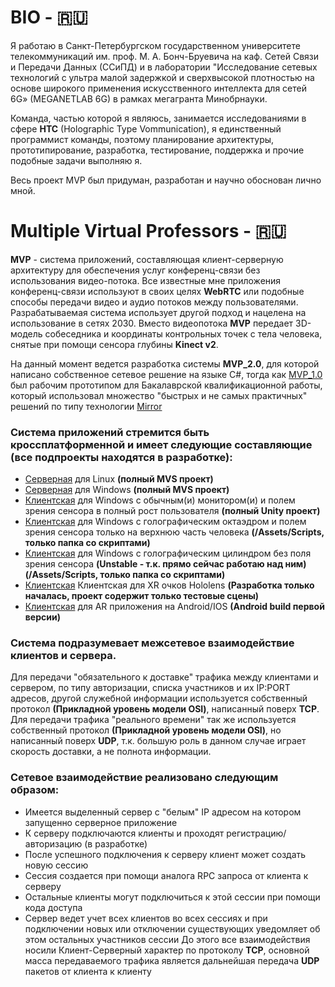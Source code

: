 
# BIO - :ru:

Я работаю в Санкт-Петербургском государственном университете телекоммуникаций им. проф. М. А. Бонч-Бруевича на каф. Сетей Связи и Передачи Данных (ССиПД) и в лаборатории "Исследование сетевых технологий с ультра малой задержкой и сверхвысокой плотностью на основе широкого применения искусственного интеллекта для сетей 6G» (MEGANETLAB 6G) в рамках мегагранта Минобрнауки.

Команда, частью которой я являюсь, занимается исследованиями в сфере **HTC** (Holographic Type Vommunication), я единственный программист команды, поэтому планирование архитектуры, прототипирование, разработка, тестирование, поддержка и прочие подобные задачи выполняю я.

Весь проект MVP был придуман, разработан и научно обоснован лично мной. 

# Multiple Virtual Professors - :ru:

**MVP** - система приложений, составляющая клиент-серверную архитектуру для обеспечения услуг конференц-связи без использования видео-потока.
Все известные мне приложения конференц-связи используют в своих целях **WebRTC** или подобные способы передачи видео и аудио потоков между пользователями. Разрабатываемая система использует другой подход и нацелена на использование в сетях 2030. Вместо видеопотока **MVP** передает 3D-модель собеседника и координаты контрольных точек с тела человека, снятые при помощи сенсора глубины **Kinect v2**.

На данный момент ведется разработка системы **MVP_2.0**, для которой написано собственное сетевое решение на языке C#, тогда как [MVP_1.0](https://github.com/Barlogov/MVP) был рабочим прототипом для Бакалаврской квалификационной работы, который использовал множество "быстрых и не самых практичных" решений по типу технологии [Mirror](https://mirror-networking.com/) 

### Система приложений стремится быть кроссплатформенной и имеет следующие составляющие (все подпроекты находятся в разработке):
- [Серверная](https://github.com/Barlogov/MVP_2_0_Server) для Linux __(полный MVS проект)__
- [Серверная](https://github.com/Barlogov/MVP_2_0_Server) для Windows __(полный MVS проект)__
- [Клиентская](https://github.com/Barlogov/MVP_2.0_PC_FullBody) для Windows с обычным(и) монитором(и) и полем зрения сенсора в полный рост пользователя __(полный Unity проект)__
- [Клиентская](https://github.com/Barlogov/MVP_2.0_PC_HalfBody) для Windows с голографическим октаэдром и полем зрения сенсора только на верхнюю часть человека __(/Assets/Scripts, только папка со скриптами)__
- [Клиентская](https://github.com/Barlogov/MVP_2.0_PC_HoloTube) для Windows с голографическим цилиндром без поля зрения сенсора __(Unstable - т.к. прямо сейчас работаю над ним)(/Assets/Scripts, только папка со скриптами)__
- [Клиентская](https://github.com/Barlogov/MVP_2.0_Hololens) Клиентская для XR очков Hololens __(Разработка только началась, проект содержит только тестовые сцены)__
- [Клиентская](https://github.com/Barlogov/MVP) для AR приложения на Android/IOS __(Android build первой версии)__



### Система подразумевает межсетевое взаимодействие клиентов и сервера. 
Для передачи "обязательного к доставке" трафика между клиентами и сервером, по типу авторизации, списка участников и их IP:PORT адресов, другой служебной информации используется собственный протокол **(Прикладной уровень модели OSI)**, написанный поверх **TCP**.
Для передачи трафика "реального времени" так же используется собственный протокол **(Прикладной уровень модели OSI)**, но написанный поверх **UDP**, т.к. большую роль в данном случае играет скорость доставки, а не полнота информации.

### Сетевое взаимодействие реализовано следующим образом: 
- Имеется выделенный сервер c "белым" IP адресом на котором запущенно серверное приложение
- К серверу подключаются клиенты и проходят регистрацию/авторизацию (в разработке)
- После успешного подключения к серверу клиент может создать новую сессию 
- Сессия создается при помощи аналога RPC запроса от клиента к серверу
- Остальные клиенты могут подключиться к этой сессии при помощи кода доступа
- Сервер ведет учет всех клиентов во всех сессиях и при подключении новых или отключении существующих уведомляет об этом остальных участников сессии
До этого все взаимодействия носили Клиент-Серверный характер по протоколу **TCP**, основной масса передаваемого трафика является дальнейшая передача **UDP** пакетов от клиента к клиенту 
